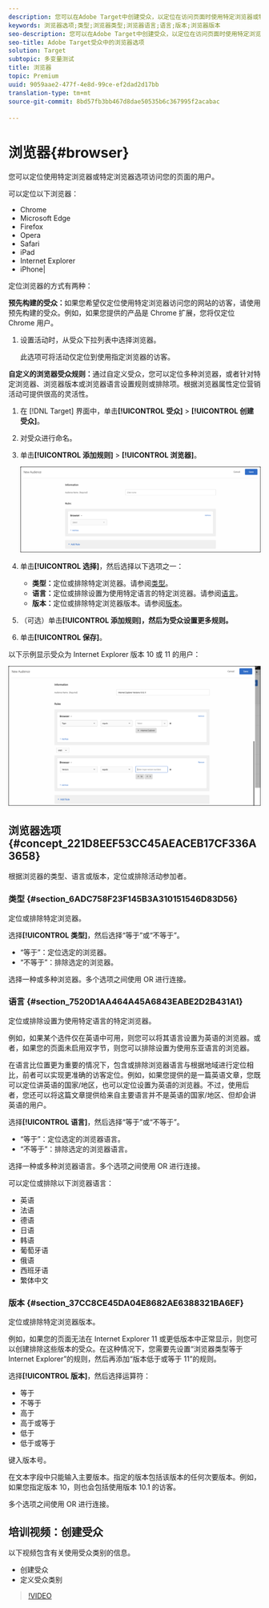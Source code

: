 ```yaml
---
description: 您可以在Adobe Target中创建受众，以定位在访问页面时使用特定浏览器或特定浏览器选项的用户。
keywords: 浏览器选项;类型;浏览器类型;浏览器语言;语言;版本;浏览器版本
seo-description: 您可以在Adobe Target中创建受众，以定位在访问页面时使用特定浏览器或特定浏览器选项的用户。
seo-title: Adobe Target受众中的浏览器选项
solution: Target
subtopic: 多变量测试
title: 浏览器
topic: Premium
uuid: 9059aae2-477f-4e8d-99ce-ef2dad2d17bb
translation-type: tm+mt
source-git-commit: 8bd57fb3bb467d8dae50535b6c367995f2acabac

---
```



# 浏览器{#browser}

您可以定位使用特定浏览器或特定浏览器选项访问您的页面的用户。

可以定位以下浏览器：

* Chrome
* Microsoft Edge
* Firefox
* Opera
* Safari
* iPad
* Internet Explorer
* iPhone|

定位浏览器的方式有两种：

**预先构建的受众：**&#x200B;如果您希望仅定位使用特定浏览器访问您的网站的访客，请使用预先构建的受众。例如，如果您提供的产品是 Chrome 扩展，您将仅定位 Chrome 用户。

1. 设置活动时，从受众下拉列表中选择浏览器。

   此选项可将活动仅定位到使用指定浏览器的访客。

**自定义的浏览器受众规则：**&#x200B;通过自定义受众，您可以定位多种浏览器，或者针对特定浏览器、浏览器版本或浏览器语言设置规则或排除项。根据浏览器属性定位营销活动可提供很高的灵活性。

1. 在 [!DNL Target] 界面中，单击&#x200B;**[!UICONTROL 受众]** &gt; **[!UICONTROL 创建受众]**。
1. 对受众进行命名。
1. 单击&#x200B;**[!UICONTROL 添加规则]** &gt; **[!UICONTROL 浏览器]**。

   ![规则&gt;浏览器](assets/target_browser.png)

1. 单击&#x200B;**[!UICONTROL 选择]**，然后选择以下选项之一：

   * **类型：**&#x200B;定位或排除特定浏览器。请参阅[类型](../../../c-target/c-audiences/c-target-rules/browser.md#section_6ADC758F23F145B3A310151546D83D56)。
   * **语言：**&#x200B;定位或排除设置为使用特定语言的特定浏览器。请参阅[语言](../../../c-target/c-audiences/c-target-rules/browser.md#section_7520D1AA464A45A6843EABE2D2B431A1)。
   * **版本：**&#x200B;定位或排除特定浏览器版本。请参阅[版本](../../../c-target/c-audiences/c-target-rules/browser.md#section_37CC8CE45DA04E8682AE6388321BA6EF)。

1. （可选）单击&#x200B;**[!UICONTROL 添加规则]，然后为受众设置更多规则。**
1. 单击&#x200B;**[!UICONTROL 保存]**。

以下示例显示受众为 Internet Explorer 版本 10 或 11 的用户：

![Target IE10和11](/help/c-target/c-audiences/c-target-rules/assets/target_ie-10-11.png)

## 浏览器选项 {#concept_221D8EEF53CC45AEACEB17CF336A3658}

根据浏览器的类型、语言或版本，定位或排除活动参加者。

### 类型 {#section_6ADC758F23F145B3A310151546D83D56}

定位或排除特定浏览器。

选择&#x200B;**[!UICONTROL 类型]**，然后选择“等于”或“不等于”。

* “等于”：定位选定的浏览器。
* “不等于”：排除选定的浏览器。

选择一种或多种浏览器。多个选项之间使用 OR 进行连接。

### 语言 {#section_7520D1AA464A45A6843EABE2D2B431A1}

定位或排除设置为使用特定语言的特定浏览器。

例如，如果某个选件仅在英语中可用，则您可以将其语言设置为英语的浏览器。或者，如果您的页面未启用双字节，则您可以排除设置为使用东亚语言的浏览器。

在语言比位置更为重要的情况下，包含或排除浏览器语言与根据地域进行定位相比，前者可以实现更准确的访客定位。例如，如果您提供的是一篇英语文章，您既可以定位讲英语的国家/地区，也可以定位设置为英语的浏览器。不过，使用后者，您还可以将这篇文章提供给来自主要语言并不是英语的国家/地区、但却会讲英语的用户。

选择&#x200B;**[!UICONTROL 语言]**，然后选择“等于”或“不等于”。

* “等于”：定位选定的浏览器语言。
* “不等于”：排除选定的浏览器语言。

选择一种或多种浏览器语言。多个选项之间使用 OR 进行连接。

可以定位或排除以下浏览器语言：

* 英语
* 法语
* 德语
* 日语
* 韩语
* 葡萄牙语
* 俄语
* 西班牙语
* 繁体中文

### 版本 {#section_37CC8CE45DA04E8682AE6388321BA6EF}

定位或排除特定浏览器版本。

例如，如果您的页面无法在 Internet Explorer 11 或更低版本中正常显示，则您可以创建排除这些版本的受众。在这种情况下，您需要先设置“浏览器类型等于 Internet Explorer”的规则，然后再添加“版本低于或等于 11”的规则。

选择&#x200B;**[!UICONTROL 版本]**，然后选择运算符：

* 等于
* 不等于
* 高于
* 高于或等于
* 低于
* 低于或等于

键入版本号。

在文本字段中只能输入主要版本。指定的版本包括该版本的任何次要版本。例如，如果您指定版本 10，则也会包括使用版本 10.1 的访客。

多个选项之间使用 OR 进行连接。

## 培训视频：创建受众

以下视频包含有关使用受众类别的信息。

* 创建受众
* 定义受众类别

>[!VIDEO](https://video.tv.adobe.com/v/17392?captions=chi_hans)